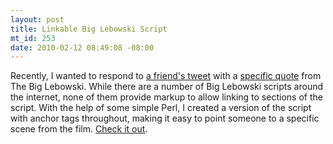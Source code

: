 ```yaml
--- 
layout: post
title: Linkable Big Lebowski Script
mt_id: 253
date: 2010-02-12 08:49:08 -08:00
---
```

Recently, I wanted to respond to <a href="http://twitter.com/peasleer/status/8136443388">a friend's tweet</a>
with a <a href="http://twitter.com/dinomite/status/8138332322">specific quote</a> from The Big Lebowski.  While there are a number of Big Lebowski scripts around
the internet, none of them provide markup to allow linking to sections of the script.  With the
help of some simple Perl, I created a version of the script with anchor tags throughout, making it
easy to point someone to a specific scene from the film.  <a href="http://dinomite.net/~dinomite/lebowski.html">Check it
out</a>.
